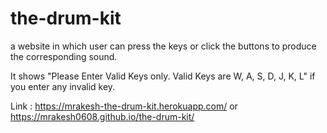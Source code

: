 # the-drum-kit

a website in which user can press the keys or click the buttons to produce the corresponding sound.

It shows "Please Enter Valid Keys only. Valid Keys are W, A, S, D, J, K, L" if you enter any invalid key.

Link : https://mrakesh-the-drum-kit.herokuapp.com/ or https://mrakesh0608.github.io/the-drum-kit/
